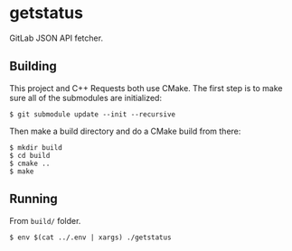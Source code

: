 # getstatus

GitLab JSON API fetcher.

## Building

This project and C++ Requests both use CMake. The first step is to make sure all of the submodules are initialized:

```
$ git submodule update --init --recursive
```

Then make a build directory and do a CMake build from there:

```
$ mkdir build
$ cd build
$ cmake ..
$ make
```

## Running

From `build/` folder.
```
$ env $(cat ../.env | xargs) ./getstatus
```
